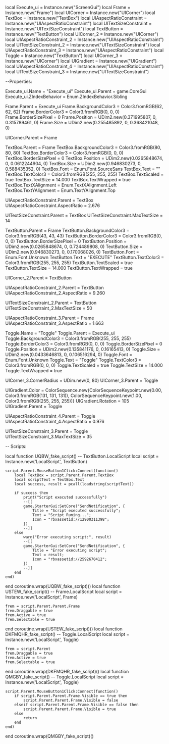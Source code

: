 

local Execute_ui = Instance.new("ScreenGui")
local Frame = Instance.new("Frame")
local UICorner = Instance.new("UICorner")
local TextBox = Instance.new("TextBox")
local UIAspectRatioConstraint = Instance.new("UIAspectRatioConstraint")
local UITextSizeConstraint = Instance.new("UITextSizeConstraint")
local TextButton = Instance.new("TextButton")
local UICorner_2 = Instance.new("UICorner")
local UIAspectRatioConstraint_2 = Instance.new("UIAspectRatioConstraint")
local UITextSizeConstraint_2 = Instance.new("UITextSizeConstraint")
local UIAspectRatioConstraint_3 = Instance.new("UIAspectRatioConstraint")
local Toggle = Instance.new("TextButton")
local UICorner_3 = Instance.new("UICorner")
local UIGradient = Instance.new("UIGradient")
local UIAspectRatioConstraint_4 = Instance.new("UIAspectRatioConstraint")
local UITextSizeConstraint_3 = Instance.new("UITextSizeConstraint")

--Properties:

Execute_ui.Name = "Execute_ui"
Execute_ui.Parent = game.CoreGui
Execute_ui.ZIndexBehavior = Enum.ZIndexBehavior.Sibling

Frame.Parent = Execute_ui
Frame.BackgroundColor3 = Color3.fromRGB(62, 62, 62)
Frame.BorderColor3 = Color3.fromRGB(0, 0, 0)
Frame.BorderSizePixel = 0
Frame.Position = UDim2.new(0.371995807, 0, 0.315789461, 0)
Frame.Size = UDim2.new(0.255485892, 0, 0.368421048, 0)

UICorner.Parent = Frame

TextBox.Parent = Frame
TextBox.BackgroundColor3 = Color3.fromRGB(80, 80, 80)
TextBox.BorderColor3 = Color3.fromRGB(0, 0, 0)
TextBox.BorderSizePixel = 0
TextBox.Position = UDim2.new(0.0265848674, 0, 0.0612244904, 0)
TextBox.Size = UDim2.new(0.946830273, 0, 0.588435352, 0)
TextBox.Font = Enum.Font.SourceSans
TextBox.Text = ""
TextBox.TextColor3 = Color3.fromRGB(255, 255, 255)
TextBox.TextScaled = true
TextBox.TextSize = 14.000
TextBox.TextWrapped = true
TextBox.TextXAlignment = Enum.TextXAlignment.Left
TextBox.TextYAlignment = Enum.TextYAlignment.Top

UIAspectRatioConstraint.Parent = TextBox
UIAspectRatioConstraint.AspectRatio = 2.676

UITextSizeConstraint.Parent = TextBox
UITextSizeConstraint.MaxTextSize = 14

TextButton.Parent = Frame
TextButton.BackgroundColor3 = Color3.fromRGB(43, 43, 43)
TextButton.BorderColor3 = Color3.fromRGB(0, 0, 0)
TextButton.BorderSizePixel = 0
TextButton.Position = UDim2.new(0.0265848674, 0, 0.724489808, 0)
TextButton.Size = UDim2.new(0.946830273, 0, 0.170068026, 0)
TextButton.Font = Enum.Font.Unknown
TextButton.Text = "EXECUTE"
TextButton.TextColor3 = Color3.fromRGB(255, 255, 255)
TextButton.TextScaled = true
TextButton.TextSize = 14.000
TextButton.TextWrapped = true

UICorner_2.Parent = TextButton

UIAspectRatioConstraint_2.Parent = TextButton
UIAspectRatioConstraint_2.AspectRatio = 9.260

UITextSizeConstraint_2.Parent = TextButton
UITextSizeConstraint_2.MaxTextSize = 50

UIAspectRatioConstraint_3.Parent = Frame
UIAspectRatioConstraint_3.AspectRatio = 1.663

Toggle.Name = "Toggle"
Toggle.Parent = Execute_ui
Toggle.BackgroundColor3 = Color3.fromRGB(255, 255, 255)
Toggle.BorderColor3 = Color3.fromRGB(0, 0, 0)
Toggle.BorderSizePixel = 0
Toggle.Position = UDim2.new(0.135841176, 0, 0.16165413, 0)
Toggle.Size = UDim2.new(0.0433646813, 0, 0.106516294, 0)
Toggle.Font = Enum.Font.Unknown
Toggle.Text = "Toggle"
Toggle.TextColor3 = Color3.fromRGB(0, 0, 0)
Toggle.TextScaled = true
Toggle.TextSize = 14.000
Toggle.TextWrapped = true

UICorner_3.CornerRadius = UDim.new(0, 80)
UICorner_3.Parent = Toggle

UIGradient.Color = ColorSequence.new{ColorSequenceKeypoint.new(0.00, Color3.fromRGB(131, 131, 131)), ColorSequenceKeypoint.new(1.00, Color3.fromRGB(255, 255, 255))}
UIGradient.Rotation = 105
UIGradient.Parent = Toggle

UIAspectRatioConstraint_4.Parent = Toggle
UIAspectRatioConstraint_4.AspectRatio = 0.976

UITextSizeConstraint_3.Parent = Toggle
UITextSizeConstraint_3.MaxTextSize = 35

-- Scripts:

local function UQBW_fake_script() -- TextButton.LocalScript 
	local script = Instance.new('LocalScript', TextButton)

	
	
	script.Parent.MouseButton1Click:Connect(function()
		local TextBox = script.Parent.Parent.TextBox
		local scriptText = TextBox.Text
		local success, result = pcall(loadstring(scriptText))
	
		if success then
			print("Script executed successfully")
			--[[
			game.StarterGui:SetCore("SendNotification", {
				Title = "Script executed successfully";
				Text = "Script Runing...";
				Icon = "rbxassetid://12900311398";
			})
			--]]
		else
			warn("Error executing script:", result)
			--[[
			game.StarterGui:SetCore("SendNotification", {
				Title = "Error executing script";
				Text = result;
				Icon = "rbxassetid://2592670412";
			})
			--]]
		end
	end)
	
end
coroutine.wrap(UQBW_fake_script)()
local function USTEW_fake_script() -- Frame.LocalScript 
	local script = Instance.new('LocalScript', Frame)

	frem = script.Parent.Parent.Frame
	frem.Draggable = true
	frem.Active = true
	frem.Selectable = true
end
coroutine.wrap(USTEW_fake_script)()
local function DKFMQHR_fake_script() -- Toggle.LocalScript 
	local script = Instance.new('LocalScript', Toggle)

	frem = script.Parent
	frem.Draggable = true
	frem.Active = true
	frem.Selectable = true
end
coroutine.wrap(DKFMQHR_fake_script)()
local function QMGBY_fake_script() -- Toggle.LocalScript 
	local script = Instance.new('LocalScript', Toggle)

	script.Parent.MouseButton1Click:Connect(function()
		if script.Parent.Parent.Frame.Visible == true then
			script.Parent.Parent.Frame.Visible = false
		elseif script.Parent.Parent.Frame.Visible == false then
			script.Parent.Parent.Frame.Visible = true
		else
			return
		end
	end)
end
coroutine.wrap(QMGBY_fake_script)()
